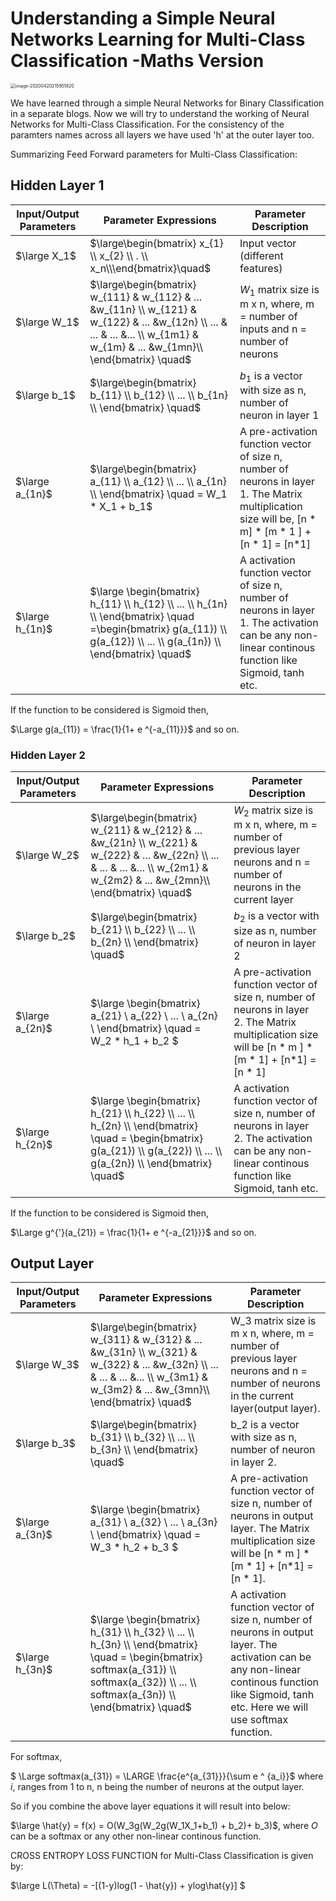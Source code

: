 # Understanding a Simple Neural Networks Learning for Multi-Class Classification -Maths Version

<img src="/Users/anupam7936/afb/Blogs/NN_Vectorized.assets/image-20200420215951820.png" alt="image-20200420215951820" style="zoom:50%;" />





We have learned through a simple Neural Networks for Binary Classification in a separate blogs. Now we will try to understand the working of Neural Networks for Multi-Class Classification. For the consistency of the paramters names across all layers we have used 'h' at the outer layer too. 



Summarizing Feed  Forward  parameters  for Multi-Class Classification:



## Hidden Layer 1

| Input/Output Parameters | Parameter Expressions                                        | Parameter Description                                        |
| ----------------------- | ------------------------------------------------------------ | ------------------------------------------------------------ |
| $\large X_1$            | $\large\begin{bmatrix} x_{1} \\ x_{2} \\ . \\ x_n\\\end{bmatrix}\quad$ | Input vector (different features)                            |
| $\large W_1$            | $\large\begin{bmatrix} w_{111} & w_{112} & ... &w_{11n}  \\ w_{121} & w_{122} & ... &w_{12n} \\ ... & ... & ... &... \\ w_{1m1} & w_{1m} & ... &w_{1mn}\\ \end{bmatrix} \quad$ | $W_1$ matrix size is m x n, where, m = number of inputs and n = number of neurons |
| $\large b_1$            | $\large\begin{bmatrix} b_{11}  \\ b_{12}  \\ ...  \\ b_{1n} \\ \end{bmatrix} \quad$ | $b_1$ is a vector with size as n, number of neuron in layer 1 |
| $\large a_{1n}$         | $\large\begin{bmatrix} a_{11}  \\ a_{12}  \\ ...  \\ a_{1n} \\ \end{bmatrix} \quad = W_1 * X_1 + b_1$ | A pre-activation function vector of size n, number of neurons in layer 1. The Matrix multiplication size will be,  [n * m] * [m * 1 ]  + [n * 1]  = [n*1] |
| $\large h_{1n}$         | $\large \begin{bmatrix} h_{11}  \\ h_{12}  \\ ...  \\ h_{1n} \\ \end{bmatrix} \quad =\begin{bmatrix} g(a_{11})  \\ g(a_{12})  \\ ...  \\ g(a_{1n}) \\ \end{bmatrix} \quad$ | A activation function vector of size n, number of neurons in layer 1. The activation can be any non-linear continous function like Sigmoid, tanh etc. |

If the function to be considered is Sigmoid then, 



$\Large g(a_{11}) = \frac{1}{1+ e ^{-a_{11}}}$ and so on. 



### Hidden Layer 2



| Input/Output Parameters | Parameter Expressions                                        | Parameter Description                                        |
| ----------------------- | ------------------------------------------------------------ | ------------------------------------------------------------ |
| $\large W_2$            | $\large\begin{bmatrix} w_{211} & w_{212} & ... &w_{21n}  \\ w_{221} & w_{222} & ... &w_{22n} \\ ... & ... & ... &... \\ w_{2m1} & w_{2m2} & ... &w_{2mn}\\ \end{bmatrix} \quad$ | $W_2$  matrix size is m x n, where, m = number of previous layer neurons  and n = number of neurons in the current layer |
| $\large b_2$            | $\large\begin{bmatrix} b_{21}  \\ b_{22}  \\ ...  \\ b_{2n} \\ \end{bmatrix} \quad$ | $b_2$ is a vector with size as n, number of neuron in layer 2 |
| $\large a_{2n}$         | $\large \begin{bmatrix} a_{21}  \\ a_{22}  \\ ...  \\ a_{2n} \\ \end{bmatrix} \quad = W_2 * h_1 + b_2 $ | A pre-activation function vector of size n, number of neurons in layer 2. The Matrix multiplication size will be [n * m ] * [m * 1] + [n*1] = [n * 1] |
| $\large h_{2n}$         | $\large \begin{bmatrix} h_{21}  \\ h_{22}  \\ ...  \\ h_{2n} \\ \end{bmatrix} \quad = \begin{bmatrix} g(a_{21})  \\ g(a_{22})  \\ ...  \\ g(a_{2n}) \\ \end{bmatrix} \quad$ | A activation function vector of size n, number of neurons in layer 2. The activation can be any non-linear continous function like Sigmoid, tanh etc. |

If the function to be considered is Sigmoid then, 



$\Large g^{'}(a_{21}) = \frac{1}{1+ e ^{-a_{21}}}$ and so on. 



## Output Layer

| Input/Output Parameters | Parameter Expressions                                        | Parameter Description                                        |
| ----------------------- | ------------------------------------------------------------ | ------------------------------------------------------------ |
| $\large W_3$            | $\large\begin{bmatrix} w_{311} & w_{312} & ... &w_{31n}  \\ w_{321} & w_{322} & ... &w_{32n} \\ ... & ... & ... &... \\ w_{3m1} & w_{3m2} & ... &w_{3mn}\\ \end{bmatrix} \quad$ | W_3  matrix size is m x n, where, m = number of previous layer neurons  and n = number of neurons in the current layer(output layer). |
| $\large b_3$            | $\large\begin{bmatrix} b_{31}  \\ b_{32}  \\ ...  \\ b_{3n} \\ \end{bmatrix} \quad$ | b_2 is a vector with size as n, number of neuron in layer 2. |
| $\large a_{3n}$         | $\large \begin{bmatrix} a_{31}  \\ a_{32}  \\ ...  \\ a_{3n} \\ \end{bmatrix} \quad = W_3 * h_2 + b_3 $ | A pre-activation function vector of size n, number of neurons in output layer. The Matrix multiplication size will be [n * m ] * [m * 1] + [n*1] = [n * 1]. |
| $\large h_{3n}$         | $\large \begin{bmatrix} h_{31}  \\ h_{32}  \\ ...  \\ h_{3n} \\ \end{bmatrix} \quad = \begin{bmatrix} softmax(a_{31})  \\ softmax(a_{32})  \\ ...  \\ softmax(a_{3n}) \\ \end{bmatrix} \quad$ | A activation function vector of size n, number of neurons in output layer. The activation can be any non-linear continous function like Sigmoid, tanh etc. Here we will use softmax function. |

For softmax, 



$ \Large  softmax(a_{31})  = \LARGE \frac{e^{a_{31}}}{\sum e ^ {a_i}}$ where *i*, ranges from 1 to n, n being the number of neurons at the output layer. 



So if you combine the above layer equations it will result into below:



$\large \hat{y} = f(x) = O(W_3g(W_2g(W_1X_1+b_1) + b_2)+ b_3)$, where $O$ can be a softmax or any other non-linear continous function. 



CROSS ENTROPY LOSS FUNCTION  for Multi-Class Classification is given by:



$\large L(\Theta)  = -[(1-y)log(1 - \hat{y}) + ylog\hat{y}] $







